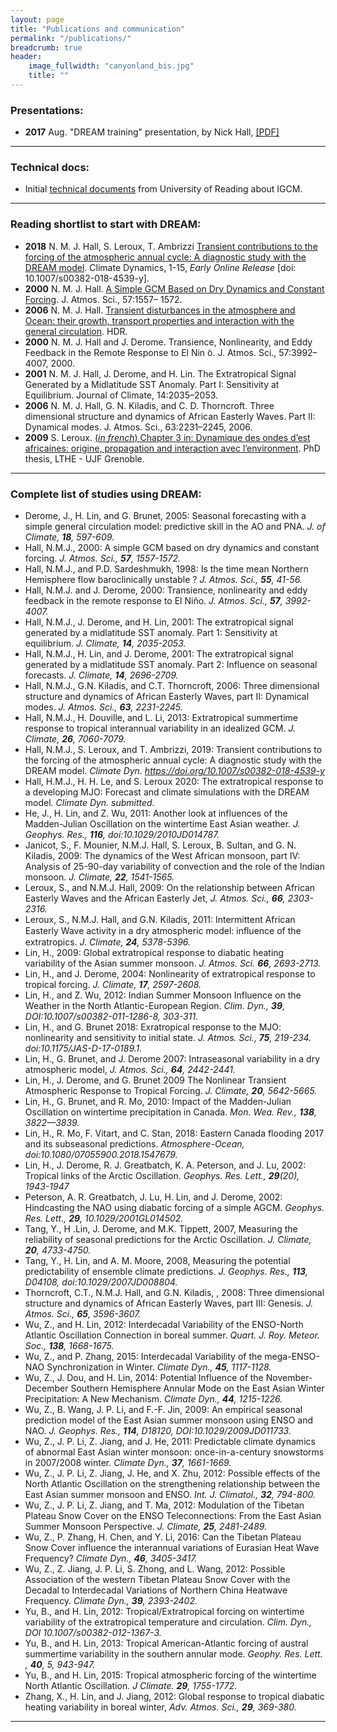 ```yaml
---
layout: page
title: "Publications and communication"
permalink: "/publications/"
breadcrumb: true
header:
    image_fullwidth: "canyonland_bis.jpg"
    title: ""
---
```


### Presentations:
* __2017__ Aug.  "DREAM training" presentation, by Nick Hall, [[PDF]](http://www.legos.obs-mip.fr/members/hall/dream_training_handout?lang=fr)

--- 
### Technical docs:
* Initial [technical documents](https://drive.google.com/drive/folders/0B4GlUWNWme2gcjJyazdWUHFzVG8?usp=sharing) from University of Reading about IGCM.

---
### Reading shortlist to start with DREAM:
* __2018__ N. M. J. Hall, S. Leroux, T. Ambrizzi [Transient contributions to the forcing of the atmospheric annual cycle: A diagnostic study with the DREAM model](https://rdcu.be/bbLtn). Climate Dynamics, 1-15, _Early Online Release_ [doi: 10.1007/s00382-018-4539-y].
* __2000__ N. M. J. Hall. [A Simple GCM Based on Dry Dynamics and Constant Forcing](http://journals.ametsoc.org/doi/10.1175/1520-0469%282000%29057%3C1557%3AASGBOD%3E2.0.CO%3B2). J. Atmos. Sci., 57:1557– 1572.
* __2006__ N. M. J. Hall. [Transient disturbances in the atmosphere and Ocean: their growth, transport properties and interaction with the general circulation](http://www.lthe.fr/PagePerso/boudevil/THESES/HDR/HDR_Hall_06.pdf). HDR.
* __2000__ N. M. J. Hall and J. Derome. Transience, Nonlinearity, and Eddy Feedback in the Remote Response to El Nin ̃o. J. Atmos. Sci., 57:3992–4007, 2000.
* __2001__ N. M. J. Hall, J. Derome, and H. Lin. The Extratropical Signal Generated by a Midlatitude SST Anomaly. Part I: Sensitivity at Equilibrium. Journal of Climate, 14:2035–2053.
*  __2006__ N. M. J. Hall, G. N. Kiladis, and C. D. Thorncroft. Three dimensional structure and dynamics of African Easterly Waves. Part II: Dynamical modes. J. Atmos. Sci., 63:2231–2245, 2006.
* __2009__ S. Leroux. [(_in french_) Chapter 3 in: Dynamique des ondes d’est africaines: origine, propagation and interaction avec l’environment](https://tel.archives-ouvertes.fr/tel-00434322/document). PhD thesis, LTHE - UJF Grenoble.

---
### Complete list of studies using DREAM:

- Derome, J., H. Lin, and G. Brunet, 2005: Seasonal forecasting with a simple general circulation model: predictive skill in the AO and PNA. *J. of Climate, **18**, 597-609.*
- Hall, N.M.J., 2000: A simple GCM based on dry dynamics and constant forcing. *J. Atmos. Sci., **57**, 1557-1572.*
- Hall, N.M.J., and P.D. Sardeshmukh, 1998: Is the time mean Northern Hemisphere flow baroclinically unstable ?  *J. Atmos. Sci., **55**, 41-56.*
- Hall, N.M.J. and J. Derome, 2000: Transience, nonlinearity and eddy feedback in the remote response to El Niño.  *J. Atmos. Sci., **57**, 3992-4007.*
- Hall, N.M.J., J. Derome, and H. Lin, 2001: The extratropical signal generated by a midlatitude SST anomaly. Part 1: Sensitivity at equilibrium. *J. Climate, **14**, 2035-2053.*
- Hall, N.M.J., H. Lin, and J. Derome, 2001: The extratropical signal generated by a midlatitude SST anomaly. Part 2: Influence on seasonal forecasts. *J. Climate, **14**, 2696-2709.*
- Hall, N.M.J., G.N. Kiladis, and C.T. Thorncroft, 2006: Three dimensional structure and dynamics of African Easterly Waves, part II: Dynamical modes.  *J. Atmos. Sci., **63**, 2231-2245.*
- Hall, N.M.J., H. Douville, and L. Li, 2013: Extratropical summertime response to tropical interannual variability in an idealized GCM. *J. Climate, **26**, 7060-7079.*
- Hall, N.M.J., S. Leroux, and T. Ambrizzi, 2019: Transient contributions to the forcing of the atmospheric annual cycle: A diagnostic study with the DREAM model. *Climate Dyn. https://doi.org/10.1007/s00382-018-4539-y*
- Hall, H.M.J., H. H. Le, and S. Leroux 2020: The extratropical response to a developing MJO: Forecast and climate simulations with the DREAM model. *Climate Dyn. submitted.* 
- He, J., H. Lin, and Z. Wu, 2011: Another look at influences of the Madden-Julian Oscillation on the wintertime East Asian weather. *J. Geophys. Res., **116**, doi:10.1029/2010JD014787.*
- Janicot, S., F. Mounier, N.M.J. Hall, S. Leroux, B. Sultan, and G. N. Kiladis, 2009: The dynamics of the West African monsoon, part IV: Analysis of 25-90-day variability of convection and the role of the Indian monsoon. *J. Climate, **22**, 1541-1565.*
- Leroux, S., and N.M.J. Hall, 2009: On the relationship between African Easterly Waves and the African Easterly Jet, *J. Atmos. Sci., **66**, 2303-2316.*
- Leroux, S., N.M.J. Hall, and G.N. Kiladis, 2011: Intermittent African Easterly Wave activity in a dry atmospheric model: inﬂuence of the extratropics. *J. Climate, **24**, 5378-5396.*
- Lin, H., 2009: Global extratropical response to diabatic heating variability of the Asian summer monsoon. *J. Atmos. Sci. **66**, 2693-2713.*
- Lin, H., and J. Derome, 2004: Nonlinearity of extratropical response to tropical forcing. *J. Climate, **17**, 2597-2608.*
- Lin, H., and Z. Wu, 2012: Indian Summer Monsoon Influence on the Weather in the North Atlantic-European Region. *Clim. Dyn., **39**, DOI:10.1007/s00382-011-1286-8, 303-311.*
- Lin, H., and G. Brunet 2018: Exratropical response to the MJO: nonlinearity and sensitivity to initial state. *J. Atmos. Sci., **75**, 219-234. doi:10.1175/JAS-D-17-0189.1.*
- Lin, H., G. Brunet, and J. Derome 2007: Intraseasonal variability in a dry atmospheric model, *J. Atmos. Sci., **64**, 2442-2441.*
- Lin, H., J. Derome, and G. Brunet 2009 The Nonlinear Transient Atmospheric Response to Tropical Forcing. *J. Climate, **20**, 5642-5665.*
- Lin, H., G. Brunet, and R. Mo, 2010: Impact of the Madden-Julian Oscillation on wintertime precipitation in Canada. *Mon. Wea. Rev., **138**, 3822—3839.*
- Lin, H., R. Mo, F. Vitart, and C. Stan, 2018: Eastern Canada flooding 2017 and its subseasonal predictions. *Atmosphere-Ocean, doi:10.1080/07055900.2018.1547679.*
- Lin, H., J. Derome, R. J. Greatbatch, K. A. Peterson, and J. Lu, 2002: Tropical links of the Arctic Oscillation. *Geophys. Res. Lett., **29**(20), 1943-1947*
- Peterson, A. R. Greatbatch, J. Lu, H. Lin, and J. Derome, 2002:  Hindcasting the NAO using diabatic forcing of a simple AGCM. *Geophys. Res. Lett., **29**, 10.1029/2001GL014502.*
- Tang, Y., H .Lin, J. Derome, and M.K. Tippett, 2007, Measuring the reliability of seasonal predictions for the Arctic Oscillation. *J. Climate, **20**, 4733-4750.*
- Tang, Y., H. Lin, and A. M. Moore, 2008, Measuring the potential predictability of ensemble climate predictions. *J. Geophys. Res., **113**, D04108, doi:10.1029/2007JD008804.*
- Thorncroft, C.T., N.M.J. Hall, and G.N. Kiladis, , 2008: Three dimensional structure and dynamics of African Easterly Waves, part III: Genesis. *J. Atmos. Sci., **65**, 3596-3607.*
- Wu, Z., and H. Lin, 2012: Interdecadal Variability of the ENSO-North Atlantic Oscillation Connection in boreal summer. *Quart. J. Roy. Meteor. Soc., **138**, 1668-1675.*
- Wu, Z., and P. Zhang, 2015: Interdecadal Variability of the mega-ENSO-NAO Synchronization in Winter. *Climate Dyn., **45**, 1117-1128.*
- Wu, Z., J. Dou, and H. Lin, 2014: Potential Influence of the November-December Southern Hemisphere Annular Mode on the East Asian Winter Precipitation: A New Mechanism. *Climate Dyn., **44**, 1215-1226.*
- Wu, Z., B. Wang, J. P. Li, and F.-F. Jin, 2009: An empirical seasonal prediction model of the East Asian summer monsoon using ENSO and NAO. *J. Geophys. Res., **114**, D18120, DOI:10.1029/2009JD011733.*
- Wu, Z., J. P. Li, Z. Jiang, and J. He, 2011: Predictable climate dynamics of abnormal East Asian winter monsoon: once-in-a-century snowstorms in 2007/2008 winter. *Climate Dyn., **37**, 1661-1669.*
- Wu, Z., J. P. Li, Z. Jiang, J. He, and X. Zhu, 2012: Possible effects of the North Atlantic Oscillation on the strengthening relationship between the East Asian summer monsoon and ENSO. *Int. J. Climatol., **32**, 794-800.*
- Wu, Z., J. P. Li, Z. Jiang, and T. Ma, 2012: Modulation of the Tibetan Plateau Snow Cover on the ENSO Teleconnections: From the East Asian Summer Monsoon Perspective. *J. Climate, **25**, 2481-2489.*
- Wu, Z., P. Zhang, H. Chen, and Y. Li, 2016: Can the Tibetan Plateau Snow Cover influence the interannual variations of Eurasian Heat Wave Frequency? *Climate Dyn., **46**, 3405-3417.*
- Wu, Z., Z. Jiang, J. P. Li, S. Zhong, and L. Wang, 2012: Possible Association of the western Tibetan Plateau Snow Cover with the Decadal to Interdecadal Variations of Northern China Heatwave Frequency. *Climate Dyn., **39**, 2393-2402.*
- Yu, B., and H. Lin, 2012: Tropical/Extratropical forcing on wintertime variability of the extratropical temperature and circulation. *Clim. Dyn., DOI 10.1007/s00382-012-1367-3.*
- Yu, B., and H. Lin, 2013: Tropical American-Atlantic forcing of austral summertime variability in the southern annular mode. *Geophy. Res. Lett. , **40**, 5, 943-947.*
- Yu, B., and H. Lin, 2015: Tropical atmospheric forcing of the wintertime North Atlantic Oscillation. *J Climate. **29**, 1755-1772.*
- Zhang, X., H. Lin, and J. Jiang, 2012: Global response to tropical diabatic heating variability in boreal winter, *Adv. Atmos. Sci., **29**, 369-380.*

---


